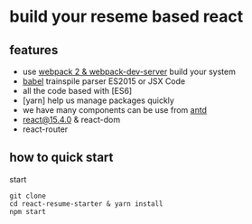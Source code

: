 # build your reseme based react

## features

- use [webpack 2 & webpack-dev-server]() build your system
- [babel]() trainspile parser ES2015 or JSX Code
- all the code based with [ES6]
- [yarn] help us manage packages quickly
- we have many components can be use from [antd]()
- react@15.4.0 & react-dom
- react-router

## how to quick start

start

```
git clone
cd react-resume-starter & yarn install
npm start
```
